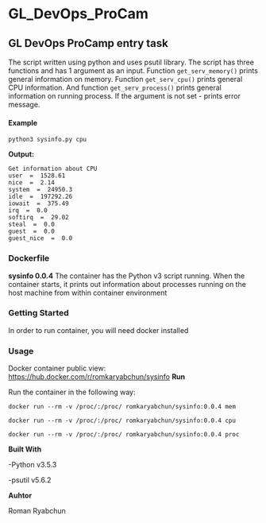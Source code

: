 # GL_DevOps_ProCam

## GL DevOps ProCamp entry task
The script written using python and uses psutil library. The script has three functions and has 1 argument as an input.
Function `get_serv_memory()` prints general information on memory.
Function `get_serv_cpu()` prints general CPU information.
And function `get_serv_process()` prints general information on running process.
If the argument is not set - prints error message.

#### Example 

`python3 sysinfo.py cpu`

**Output:** 

```
Get information about CPU
user  =  1528.61
nice  =  2.14
system  =  24950.3
idle  =  197292.26
iowait  =  375.49
irq  =  0.0
softirq  =  29.02
steal  =  0.0
guest  =  0.0
guest_nice  =  0.0
```
### Dockerfile

**sysinfo 0.0.4**
The container has the Python v3 script running. When the container starts, it prints out information about processes running on the host machine from within container environment

### Getting Started
In order to run container, you will need docker installed

### Usage
Docker container public view: https://hub.docker.com/r/romkaryabchun/sysinfo
**Run**

Run the container in the following way:

`docker run --rm -v /proc/:/proc/ romkaryabchun/sysinfo:0.0.4 mem`

`docker run --rm -v /proc/:/proc/ romkaryabchun/sysinfo:0.0.4 cpu`

`docker run --rm -v /proc/:/proc/ romkaryabchun/sysinfo:0.0.4 proc`

**Built With**

  -Python v3.5.3
  
  -psutil v5.6.2

**Auhtor**

Roman Ryabchun
